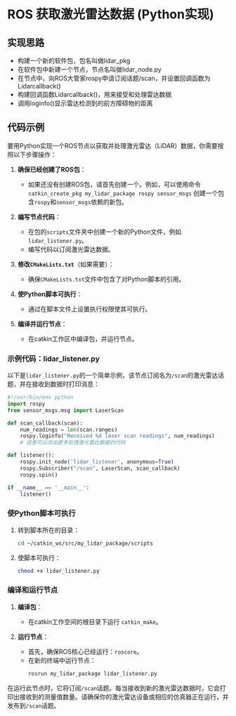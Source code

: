 # ROS 获取激光雷达数据 (Python实现)

## 实现思路

- 构建一个新的软件包，包名叫做lidar_pkg
- 在软件包中新建一个节点，节点名叫做lidar_node.py
- 在节点中，向ROS大管家rospy申请订阅话题/scan，并设置回调函数为Lidarcallback()
- 构建回调函数Lidarcallback()，用来接受和处理雷达数据
- 调用loginfo()显示雷达检测到的前方障碍物的距离

## 代码示例

要用Python实现一个ROS节点以获取并处理激光雷达（LiDAR）数据，你需要按照以下步骤操作：

1. **确保已经创建了ROS包**：
   - 如果还没有创建ROS包，请首先创建一个。例如，可以使用命令 `catkin_create_pkg my_lidar_package rospy sensor_msgs` 创建一个包含`rospy`和`sensor_msgs`依赖的新包。

2. **编写节点代码**：
   - 在包的`scripts`文件夹中创建一个新的Python文件，例如`lidar_listener.py`。
   - 编写代码以订阅激光雷达数据。

3. **修改`CMakeLists.txt`**（如果需要）：
   - 确保`CMakeLists.txt`文件中包含了对Python脚本的引用。

4. **使Python脚本可执行**：
   - 通过在脚本文件上设置执行权限使其可执行。

5. **编译并运行节点**：
   - 在catkin工作区中编译包，并运行节点。

### 示例代码：lidar_listener.py

以下是`lidar_listener.py`的一个简单示例，该节点订阅名为`/scan`的激光雷达话题，并在接收到数据时打印消息：

```python
#!/usr/bin/env python
import rospy
from sensor_msgs.msg import LaserScan

def scan_callback(scan):
    num_readings = len(scan.ranges)
    rospy.loginfo("Received %d laser scan readings", num_readings)
    # 这里可以添加更多处理激光雷达数据的代码

def listener():
    rospy.init_node('lidar_listener', anonymous=True)
    rospy.Subscriber("/scan", LaserScan, scan_callback)
    rospy.spin()

if __name__ == '__main__':
    listener()
```

### 使Python脚本可执行

1. 转到脚本所在的目录：
   ```sh
   cd ~/catkin_ws/src/my_lidar_package/scripts
   ```

2. 使脚本可执行：
   ```sh
   chmod +x lidar_listener.py
   ```

### 编译和运行节点

1. **编译包**：
   - 在catkin工作空间的根目录下运行 `catkin_make`。

2. **运行节点**：
   - 首先，确保ROS核心已经运行：`roscore`。
   - 在新的终端中运行节点：
     ```sh
     rosrun my_lidar_package lidar_listener.py
     ```

在运行此节点时，它将订阅`/scan`话题。每当接收到新的激光雷达数据时，它会打印出接收到的测量值数量。请确保你的激光雷达设备或相应的仿真器正在运行，并发布到`/scan`话题。